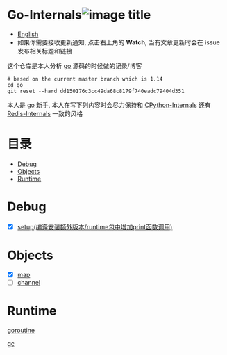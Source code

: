 # Go-Internals![image title](http://www.zpoint.xyz:8080/count/tag.svg?url=github%2Fgo-Internals-CN)
* [English](https://github.com/zpoint/Go-Internals)
* 如果你需要接收更新通知, 点击右上角的 **Watch**, 当有文章更新时会在 issue 发布相关标题和链接

这个仓库是本人分析 [go](https://github.com/golang/go) 源码的时候做的记录/博客

```shell script
# based on the current master branch which is 1.14
cd go
git reset --hard dd150176c3cc49da68c8179f740eadc79404d351
```

本人是 [go](https://github.com/golang/go) 新手, 本人在写下列内容时会尽力保持和 [CPython-Internals](https://github.com/zpoint/CPython-Internals) 还有 [Redis-Internals](https://github.com/zpoint/Redis-Internals) 一致的风格



# 目录

* [Debug](#Debug)
* [Objects](#Objects)
* [Runtime](#Runtime)

# Debug

- [x] [setup(编译安装额外版本/runtime包中增加print函数调用)](https://github.com/zpoint/Go-Internals/blob/1.14/debug/setup/setup_cn.md)

# Objects

- [x] [map](https://github.com/zpoint/Go-Internals/blob/1.14/objects/map/map_cn.md)
- [ ] [channel](https://github.com/zpoint/Go-Internals/blob/1.14/objects/channel/channel_cn.md)

# Runtime

[goroutine](https://github.com/zpoint/Go-Internals/blob/1.14/runtime/goroutine/goroutine_cn.md)

[gc](https://github.com/zpoint/Go-Internals/blob/1.14/runtime/gc/gc_cn.md)


